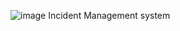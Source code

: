 ![image](https://github.com/firdaussulaiman/servicedesk.github.io/assets/121840184/3a35bcf8-e5d1-4c4b-af5a-8d3cade63e23)
Incident Management system 
